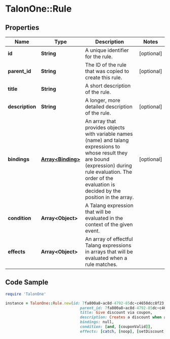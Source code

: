 # TalonOne::Rule

## Properties

Name | Type | Description | Notes
------------ | ------------- | ------------- | -------------
**id** | **String** | A unique identifier for the rule. | [optional] 
**parent_id** | **String** | The ID of the rule that was copied to create this rule. | [optional] 
**title** | **String** | A short description of the rule. | 
**description** | **String** | A longer, more detailed description of the rule. | [optional] 
**bindings** | [**Array&lt;Binding&gt;**](Binding.md) | An array that provides objects with variable names (name) and talang expressions to whose result they are bound (expression) during rule evaluation. The order of the evaluation is decided by the position in the array. | [optional] 
**condition** | **Array&lt;Object&gt;** | A Talang expression that will be evaluated in the context of the given event. | 
**effects** | **Array&lt;Object&gt;** | An array of effectful Talang expressions in arrays that will be evaluated when a rule matches. | 

## Code Sample

```ruby
require 'TalonOne'

instance = TalonOne::Rule.new(id: 7fa800a8-ac8d-4792-85dc-c4650dcc8f23,
                                 parent_id: 7fa800a8-ac8d-4792-85dc-c4650dcc8f23,
                                 title: Give discount via coupon,
                                 description: Creates a discount when a coupon is valid,
                                 bindings: null,
                                 condition: [and, [couponValid]],
                                 effects: [catch, [noop], [setDiscount, 10% off, [*, [., Session, Total], [/, 10, 100]]]])
```


